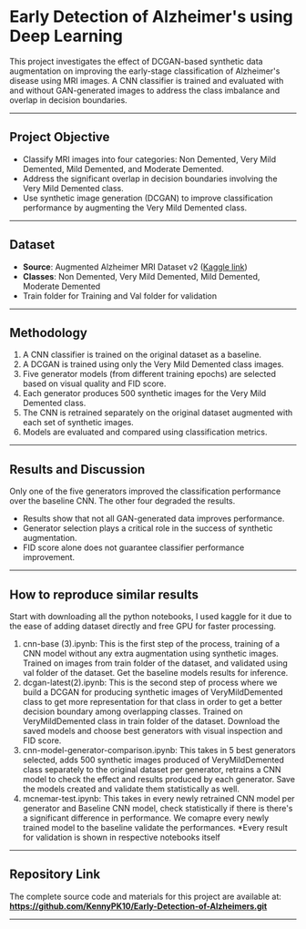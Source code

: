 # Early Detection of Alzheimer's using Deep Learning

This project investigates the effect of DCGAN-based synthetic data augmentation on improving the early-stage classification of Alzheimer's disease using MRI images. A CNN classifier is trained and evaluated with and without GAN-generated images to address the class imbalance and overlap in decision boundaries.

---

## Project Objective

- Classify MRI images into four categories: Non Demented, Very Mild Demented, Mild Demented, and Moderate Demented.
- Address the significant overlap in decision boundaries involving the Very Mild Demented class.
- Use synthetic image generation (DCGAN) to improve classification performance by augmenting the Very Mild Demented class.

---

## Dataset

- **Source**: Augmented Alzheimer MRI Dataset v2 ([Kaggle link](https://www.kaggle.com/datasets/uraninjo/augmented-alzheimer-mri-dataset-v2))
- **Classes**: Non Demented, Very Mild Demented, Mild Demented, Moderate Demented
- Train folder for Training and Val folder for validation

---

## Methodology

1. A CNN classifier is trained on the original dataset as a baseline.
2. A DCGAN is trained using only the Very Mild Demented class images.
3. Five generator models (from different training epochs) are selected based on visual quality and FID score.
4. Each generator produces 500 synthetic images for the Very Mild Demented class.
5. The CNN is retrained separately on the original dataset augmented with each set of synthetic images.
6. Models are evaluated and compared using classification metrics.

---

## Results and Discussion

Only one of the five generators improved the classification performance over the baseline CNN. The other four degraded the results.
- Results show that not all GAN-generated data improves performance.
- Generator selection plays a critical role in the success of synthetic augmentation.
- FID score alone does not guarantee classifier performance improvement.

---

## How to reproduce similar results

Start with downloading all the python notebooks, I used kaggle for it due to the ease of adding dataset directly and free GPU for faster processing.
1. cnn-base (3).ipynb: This is the first step of the process, training of a CNN model without any extra augmentation using synthetic images. Trained on images from train folder of the dataset, and validated using val folder of the dataset. Get the baseline models results for inference.
2. dcgan-latest(2).ipynb: This is the second step of process where we build a DCGAN for producing synthetic images of VeryMildDemented class to get more representation for that class in order to get a better decision boundary among overlapping classes. Trained on VeryMildDemented class in train folder of the dataset. Download the saved models and choose best generators with visual inspection and FID score.
3. cnn-model-generator-comparison.ipynb: This takes in 5 best generators selected, adds 500 synthetic images produced of VeryMildDemented class separately to the original dataset per generator, retrains a CNN model to check the effect and results produced by each generator. Save the models created and validate them statistically as well.
4. mcnemar-test.ipynb: This takes in every newly retrained CNN model per generator and Baseline CNN model, check statistically if there is there's a significant difference in performance. We comapre every newly trained model to the baseline validate the performances.
*Every result for validation is shown in respective notebooks itself

---

## Repository Link

The complete source code and materials for this project are available at:  
**https://github.com/KennyPK10/Early-Detection-of-Alzheimers.git**

---

